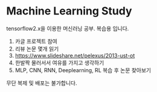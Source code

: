# Machine Learning Study

tensorflow2.x을 이용한 머신러닝 공부. 복습용 입니다.

1. 카글 프로젝트 참여
2. 리뷰 논문 몇개 읽기
3. https://www.slideshare.net/pelexus/2013-ust-ot
4. 한발짝 물러서서 여유를 가지고 생각하기
5. MLP, CNN, RNN, Deeplearning, RL 복습 후 논문 찾아보기

무단 복제 및 배포는 불가합니다. 
